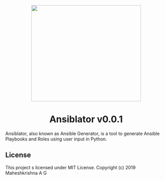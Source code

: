 <p align="center"> <img src="https://github.com/Maheshkrishna/Ansiblator/blob/master/images/Ansiblator.png" height="300" width="342"/> </p>
<h1 align="center"> Ansiblator v0.0.1 </h1>

Ansiblator, also known as Ansible Generator, is a tool to generate Ansible Playbooks and Roles using user input in Python.


<h2> License </h2>
This project s licensed under MIT License. Copyright (c) 2019 Maheshkrishna A G
